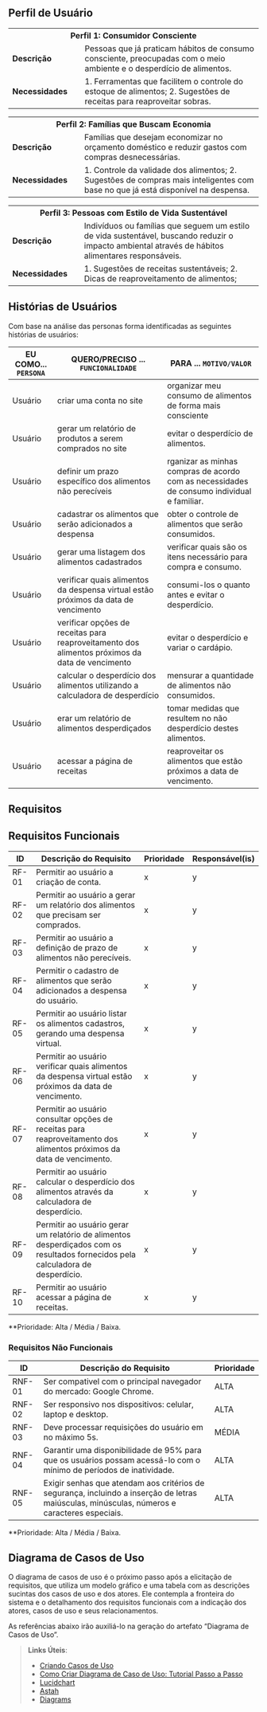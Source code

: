 ## Perfil de Usuário

<table>
<tbody>
<tr>
<th colspan="2">Perfil 1: Consumidor Consciente </th>
</tr>
<tr>
<td width="150px"><b>Descrição</b></td>
<td width="600px">
Pessoas que já praticam hábitos de consumo consciente, preocupadas com o meio ambiente e o desperdício de alimentos.  
</td>
</tr>
<tr>
<td><b>Necessidades</b></td>
<td>
1. Ferramentas que facilitem o controle do estoque de alimentos;
2. Sugestões de receitas para reaproveitar sobras. 
</td>
</tr>
</tbody>
</table>

<table>
<tbody>
<tr>
<th colspan="2">Perfil 2: Famílias que Buscam Economia </th>
</tr>
<tr>
<td width="150px"><b>Descrição</b></td>
<td width="600px">
Famílias que desejam economizar no orçamento doméstico e reduzir gastos com compras desnecessárias. 
</td>
</tr>
<tr>
<td><b>Necessidades</b></td>
<td>
1. Controle da validade dos alimentos; 
2. Sugestões de compras mais inteligentes com base no que já está disponível na despensa. 
</td>
</tr>
</tbody>
</table>

<table>
<tbody>
<tr>
<th colspan="2">Perfil 3: Pessoas com Estilo de Vida Sustentável </th>
</tr>
<tr>
<td width="150px"><b>Descrição</b></td>
<td width="600px">
Indivíduos ou famílias que seguem um estilo de vida sustentável, buscando reduzir o impacto ambiental através de hábitos alimentares responsáveis.
</td>
</tr>
<tr>
<td><b>Necessidades</b></td>
<td>
1. Sugestões de receitas sustentáveis; 
2. Dicas de reaproveitamento de alimentos; 
</td>
</tr>
</tbody>
</table>


## Histórias de Usuários
Com base na análise das personas forma identificadas as seguintes histórias de usuários:

|EU COMO... `PERSONA`| QUERO/PRECISO ... `FUNCIONALIDADE`                                             |PARA ... `MOTIVO/VALOR`                 |
|--------------------|--------------------------------------------------------------------------------|----------------------------------------|
|Usuário | criar uma conta no site | organizar meu consumo de alimentos de forma mais consciente |
|Usuário | gerar um relatório de produtos a serem comprados no site | evitar o desperdício de alimentos. |
|Usuário | definir um prazo específico dos alimentos não perecíveis | rganizar as minhas compras de acordo com as necessidades de consumo individual e familiar. |
|Usuário | cadastrar os alimentos que serão adicionados a despensa  | obter o controle de alimentos que serão consumidos.   |
|Usuário | gerar uma listagem dos alimentos cadastrados  | verificar quais são os itens necessário para compra e consumo.  |
|Usuário | verificar quais alimentos da despensa virtual estão próximos da data de vencimento | consumi-los o quanto antes e evitar o desperdício.  |
|Usuário | verificar opções de receitas para reaproveitamento dos alimentos próximos da data de vencimento | evitar o desperdício e variar o cardápio. |
|Usuário | calcular o desperdício dos alimentos utilizando a calculadora de desperdício | mensurar a quantidade de alimentos não consumidos. |
|Usuário | erar um relatório de alimentos desperdiçados | tomar medidas que resultem no não desperdício destes alimentos.  |
|Usuário | acessar a página de receitas | reaproveitar os alimentos que estão próximos a data de vencimento.  |

## Requisitos

## Requisitos Funcionais

|ID    | Descrição do Requisito  | Prioridade | Responsável(is)
|------|-----------------------------------------|----| ----| 
|RF-01| Permitir ao usuário a criação de conta.   | x | y
|RF-02| Permitir ao usuário a gerar um relatório dos alimentos que precisam ser comprados.   | x | y
|RF-03| Permitir ao usuário a definição de prazo de alimentos não perecíveis.    | x | y
|RF-04| Permitir o cadastro de alimentos que serão adicionados a despensa do usuário.    | x | y
|RF-05| Permitir ao usuário listar os alimentos cadastros, gerando uma despensa virtual.    | x | y
|RF-06| Permitir ao usuário verificar quais alimentos da despensa virtual estão próximos da data de vencimento.    | x | y
|RF-07| Permitir ao usuário consultar opções de receitas para reaproveitamento dos alimentos próximos da data de vencimento.  | x | y
|RF-08| Permitir ao usuário calcular o desperdício dos alimentos através da calculadora de desperdício.    | x | y
|RF-09| Permitir ao usuário gerar um relatório de alimentos desperdiçados com os resultados fornecidos pela calculadora de desperdício.    | x | y
|RF-10| Permitir ao usuário acessar a página de receitas.    | x | y

**Prioridade: Alta / Média / Baixa.  

### Requisitos Não Funcionais

|ID     | Descrição do Requisito  |Prioridade |
|-------|-------------------------|----|
|RNF-01| Ser compativel com o principal navegador do mercado: Google Chrome.   | ALTA |
|RNF-02| Ser responsivo nos dispositivos: celular, laptop e desktop.  | ALTA |
|RNF-03| Deve processar requisições do usuário em no máximo 5s. | MÉDIA |
|RNF-04| Garantir uma disponibilidade de 95% para que os usuários possam acessá-lo com o mínimo de períodos de inatividade. | ALTA |
|RNF-05| Exigir senhas que atendam aos critérios de segurança, incluindo a inserção de letras maiúsculas, minúsculas, números e caracteres especiais.  | ALTA |


**Prioridade: Alta / Média / Baixa.


## Diagrama de Casos de Uso

O diagrama de casos de uso é o próximo passo após a elicitação de requisitos, que utiliza um modelo gráfico e uma tabela com as descrições sucintas dos casos de uso e dos atores. Ele contempla a fronteira do sistema e o detalhamento dos requisitos funcionais com a indicação dos atores, casos de uso e seus relacionamentos. 

As referências abaixo irão auxiliá-lo na geração do artefato “Diagrama de Casos de Uso”.

> **Links Úteis**:
> - [Criando Casos de Uso](https://www.ibm.com/docs/pt-br/elm/6.0?topic=requirements-creating-use-cases)
> - [Como Criar Diagrama de Caso de Uso: Tutorial Passo a Passo](https://gitmind.com/pt/fazer-diagrama-de-caso-uso.html/)
> - [Lucidchart](https://www.lucidchart.com/)
> - [Astah](https://astah.net/)
> - [Diagrams](https://app.diagrams.net/)
